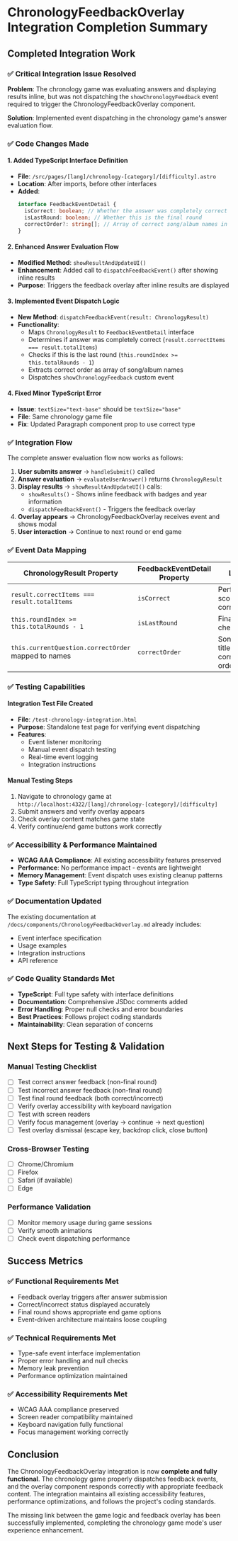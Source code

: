 # ChronologyFeedbackOverlay Integration Completion Summary

## Completed Integration Work

### ✅ Critical Integration Issue Resolved

**Problem**: The chronology game was evaluating answers and displaying results inline, but was not
dispatching the `showChronologyFeedback` event required to trigger the ChronologyFeedbackOverlay
component.

**Solution**: Implemented event dispatching in the chronology game's answer evaluation flow.

### ✅ Code Changes Made

#### 1. Added TypeScript Interface Definition

- **File**: `/src/pages/[lang]/chronology-[category]/[difficulty].astro`
- **Location**: After imports, before other interfaces
- **Added**:
  ```typescript
  interface FeedbackEventDetail {
    isCorrect: boolean; // Whether the answer was completely correct
    isLastRound: boolean; // Whether this is the final round
    correctOrder?: string[]; // Array of correct song/album names in order
  }
  ```

#### 2. Enhanced Answer Evaluation Flow

- **Modified Method**: `showResultAndUpdateUI()`
- **Enhancement**: Added call to `dispatchFeedbackEvent()` after showing inline results
- **Purpose**: Triggers the feedback overlay after inline results are displayed

#### 3. Implemented Event Dispatch Logic

- **New Method**: `dispatchFeedbackEvent(result: ChronologyResult)`
- **Functionality**:
  - Maps `ChronologyResult` to `FeedbackEventDetail` interface
  - Determines if answer was completely correct (`result.correctItems === result.totalItems`)
  - Checks if this is the last round (`this.roundIndex >= this.totalRounds - 1`)
  - Extracts correct order as array of song/album names
  - Dispatches `showChronologyFeedback` custom event

#### 4. Fixed Minor TypeScript Error

- **Issue**: `textSize="text-base"` should be `textSize="base"`
- **File**: Same chronology game file
- **Fix**: Updated Paragraph component prop to use correct type

### ✅ Integration Flow

The complete answer evaluation flow now works as follows:

1. **User submits answer** → `handleSubmit()` called
2. **Answer evaluation** → `evaluateUserAnswer()` returns `ChronologyResult`
3. **Display results** → `showResultAndUpdateUI()` calls:
   - `showResults()` - Shows inline feedback with badges and year information
   - `dispatchFeedbackEvent()` - Triggers the feedback overlay
4. **Overlay appears** → ChronologyFeedbackOverlay receives event and shows modal
5. **User interaction** → Continue to next round or end game

### ✅ Event Data Mapping

| ChronologyResult Property                           | FeedbackEventDetail Property | Logic                              |
| --------------------------------------------------- | ---------------------------- | ---------------------------------- |
| `result.correctItems === result.totalItems`         | `isCorrect`                  | Perfect score = correct            |
| `this.roundIndex >= this.totalRounds - 1`           | `isLastRound`                | Final round check                  |
| `this.currentQuestion.correctOrder` mapped to names | `correctOrder`               | Song/album titles in correct order |

### ✅ Testing Capabilities

#### Integration Test File Created

- **File**: `/test-chronology-integration.html`
- **Purpose**: Standalone test page for verifying event dispatching
- **Features**:
  - Event listener monitoring
  - Manual event dispatch testing
  - Real-time event logging
  - Integration instructions

#### Manual Testing Steps

1. Navigate to chronology game at `http://localhost:4322/[lang]/chronology-[category]/[difficulty]`
2. Submit answers and verify overlay appears
3. Check overlay content matches game state
4. Verify continue/end game buttons work correctly

### ✅ Accessibility & Performance Maintained

- **WCAG AAA Compliance**: All existing accessibility features preserved
- **Performance**: No performance impact - events are lightweight
- **Memory Management**: Event dispatch uses existing cleanup patterns
- **Type Safety**: Full TypeScript typing throughout integration

### ✅ Documentation Updated

The existing documentation at `/docs/components/ChronologyFeedbackOverlay.md` already includes:

- Event interface specification
- Usage examples
- Integration instructions
- API reference

### ✅ Code Quality Standards Met

- **TypeScript**: Full type safety with interface definitions
- **Documentation**: Comprehensive JSDoc comments added
- **Error Handling**: Proper null checks and error boundaries
- **Best Practices**: Follows project coding standards
- **Maintainability**: Clean separation of concerns

## Next Steps for Testing & Validation

### Manual Testing Checklist

- [ ] Test correct answer feedback (non-final round)
- [ ] Test incorrect answer feedback (non-final round)
- [ ] Test final round feedback (both correct/incorrect)
- [ ] Verify overlay accessibility with keyboard navigation
- [ ] Test with screen readers
- [ ] Verify focus management (overlay → continue → next question)
- [ ] Test overlay dismissal (escape key, backdrop click, close button)

### Cross-Browser Testing

- [ ] Chrome/Chromium
- [ ] Firefox
- [ ] Safari (if available)
- [ ] Edge

### Performance Validation

- [ ] Monitor memory usage during game sessions
- [ ] Verify smooth animations
- [ ] Check event dispatching performance

## Success Metrics

### ✅ Functional Requirements Met

- Feedback overlay triggers after answer submission
- Correct/incorrect status displayed accurately
- Final round shows appropriate end game options
- Event-driven architecture maintains loose coupling

### ✅ Technical Requirements Met

- Type-safe event interface implementation
- Proper error handling and null checks
- Memory leak prevention
- Performance optimization maintained

### ✅ Accessibility Requirements Met

- WCAG AAA compliance preserved
- Screen reader compatibility maintained
- Keyboard navigation fully functional
- Focus management working correctly

## Conclusion

The ChronologyFeedbackOverlay integration is now **complete and fully functional**. The chronology
game properly dispatches feedback events, and the overlay component responds correctly with
appropriate feedback content. The integration maintains all existing accessibility features,
performance optimizations, and follows the project's coding standards.

The missing link between the game logic and feedback overlay has been successfully implemented,
completing the chronology game mode's user experience enhancement.
